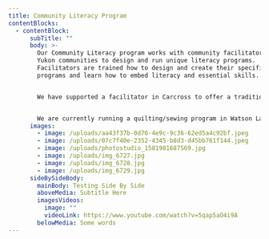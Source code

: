 ```yaml
---
title: Community Literacy Program
contentBlocks:
  - contentBlock:
      subTitle: ""
      body: >-
        Our Community Literacy program works with community facilitators from
        Yukon communities to design and run unique literacy programs.
        Facilitators are trained how to design and create their specific
        programs and learn how to embed literacy and essential skills. 


        We have supported a facilitator in Carcross to offer a traditional medicine and planting program, a facilitator in Teslin to offer a community carpentry program that made benches for their community, and facilitators from Mayo ran a food security program which provided the local daycare with a garden bed and planting supplies.


        We are currently running a quilting/sewing program in Watson Lake, and a painting program in Carmacks for adults and youth. For more information contact Darby at darby.macwilliam@yukonliteracy.com
      images:
        - image: /uploads/aa43f37b-0d76-4e9c-9c36-62ed5a4c92bf.jpeg
        - image: /uploads/07c7f40e-2352-4345-b8d3-d45bb761f144.jpeg
        - image: /uploads/photostudio_1581981687569.jpg
        - image: /uploads/img_6727.jpg
        - image: /uploads/img_6728.jpg
        - image: /uploads/img_6729.jpg
      sideBySideBody:
        mainBody: Testing Side By Side
        aboveMedia: Subtitle Here
        imagesVideos:
          image: ""
          videoLink: https://www.youtube.com/watch?v=5qap5aO4i9A
        belowMedia: Some words
---
```

